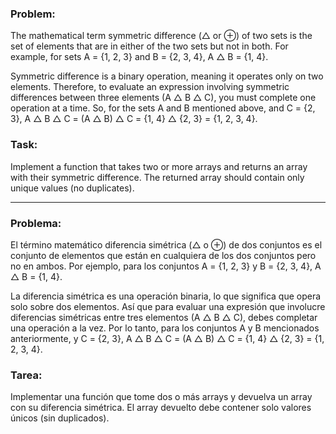 ### Problem:

The mathematical term symmetric difference (△ or ⊕) of two sets is the set of elements that are in either of the two sets but not in both. For example, for sets A = {1, 2, 3} and B = {2, 3, 4}, A △ B = {1, 4}.

Symmetric difference is a binary operation, meaning it operates only on two elements. Therefore, to evaluate an expression involving symmetric differences between three elements (A △ B △ C), you must complete one operation at a time. So, for the sets A and B mentioned above, and C = {2, 3}, A △ B △ C = (A △ B) △ C = {1, 4} △ {2, 3} = {1, 2, 3, 4}.

### Task:

Implement a function that takes two or more arrays and returns an array with their symmetric difference. The returned array should contain only unique values (no duplicates).

---

### Problema:

El término matemático diferencia simétrica (△ o ⊕) de dos conjuntos es el conjunto de elementos que están en cualquiera de los dos conjuntos pero no en ambos. Por ejemplo, para los conjuntos A = {1, 2, 3} y B = {2, 3, 4}, A △ B = {1, 4}.

La diferencia simétrica es una operación binaria, lo que significa que opera solo sobre dos elementos. Así que para evaluar una expresión que involucre diferencias simétricas entre tres elementos (A △ B △ C), debes completar una operación a la vez. Por lo tanto, para los conjuntos A y B mencionados anteriormente, y C = {2, 3}, A △ B △ C = (A △ B) △ C = {1, 4} △ {2, 3} = {1, 2, 3, 4}.

### Tarea:

Implementar una función que tome dos o más arrays y devuelva un array con su diferencia simétrica. El array devuelto debe contener solo valores únicos (sin duplicados).
